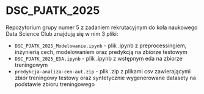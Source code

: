 # DSC_PJATK_2025
Repozytorium grupy numer 5 z zadaniem rekrutacyjnym do koła naukowego Data Science Club znajdują się w nim 3 pliki:
- `DSC_PJATK_2025_Modelowanie.ipynb` - plik .ipynb z preprocessingiem, inżynierią cech, modelowaniem oraz predykcją na zbiorze testowym
- `DSC_PJATK_2025_EDA.ipynb` - plik .ipynb z wstępnym eda na zbiorze treningowym
- `predykcja-analiza-cen-aut.zip` - plik .zip z plikami csv zawierającymi zbiór treningowy testowy oraz syntetycznie wygenerowane datasety na podstawie zbioru treningowego
